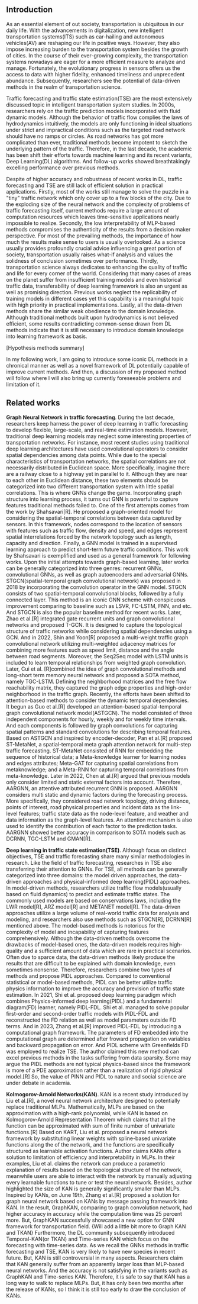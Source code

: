 ## Introduction

As an essential element of out society, transportation is ubiquitous in our daily life. With the advancements in digitalization, new intelligent transportation systems(ITS) such as car-hailing and autonomous vehicles(AV)  are reshaping our life in positive ways. However, they also impose increasing burden to the transportation system besides the growth of cities. In the course of their ever-growing complexity, the transportation systems nowadays are eager for a more efficient measure to analyze and manage. Fortunately, the evolutionary progress in sensors offers us the access to data with higher fidelity, enhanced timeliness and unprecedent abundance. Subsequently, researchers see the potential of data-driven methods in the realm of transportation science.

Traffic forecasting and traffic state estimation(TSE) are the most extensively discussed topic in intelligent transportation system studies. In 2000s, researchers rely on the traffic prediction models incorporated with fluid dynamic models. Although the behavior of traffic flow complies the laws of hydrodynamics intuitively, the models are only functioning in ideal situations under strict and impractical conditions such as the targeted road network should have no ramps or circles. As road networks has got more complicated than ever, traditional methods become impotent to sketch the underlying pattern of the traffic. Therefore, in the last decade, the academic has been shift their efforts towards machine learning and its recent variants, Deep Learning(DL) algorithms. And follow-up works showed breathtakingly excelling performance over previous methods. 

Despite of higher accuracy and robustness of recent works in DL, traffic forecasting and TSE are still lack of efficient solution in practical applications. Firstly, most of the works still manage to solve the puzzle in a "tiny" traffic network which only cover up to a few blocks of the city. Due to the exploding size of the neural network and the complexity of problems of traffic forecasting itself, current methods require a large amount of computation resources which leaves time-sensitive applications nearly impossible to realize. Secondly, the low interpretability of MLP-based methods compromises the authenticity of the results from a decision maker perspective. For most of the prevailing methods, the importance of how much the results make sense to users is usually overlooked. As a science usually provides profoundly crucial advice influencing a great portion of society, transportation usually raises what-if analysis and values the solidness of conclusion sometimes over performance. Thirdly, transportation science always dedicates to enhancing the quality of traffic and life for every corner of the world. Considering that many cases of areas on the planet suffer from insufficient training models and even historical traffic data, transferability of deep learning framework is also an urgent as well as promising direction. Previous works neglect the replicability of training models in different cases yet this capability is a meaningful topic with high priority in practical implementations. Lastly, all the data-driven methods share the similar weak obedience to the domain knowledge. Although traditional methods built upon hydrodynamics is not believed efficient, some results contradicting common-sense drawn from DL methods indicate that it is still necessary to introduce domain knowledge into learning framework as basis. 

[Hypothesis methods summary]

In my following work, I am going to introduce some iconic DL methods in a chronical manner as well as a novel framework of DL potentially capable of improve current methods. And then, a discussion of my proposed method will follow where I will also bring up currently foreseeable problems and limitation of it. 

## Related works

**Graph Neural Network in traffic forecasting**. During the last decade, researchers keep harness the power of deep learning in traffic forecasting to develop flexible, large-scale, and real-time estimation models. However, traditional deep learning models may neglect some interesting properties of transportation networks. For instance, most recent studies using traditional deep learning architectures have used convolutional operators to consider spatial dependencies among data points. While due to the special characteristics of transportation networks, the spatial correlations are not necessarily distributed in Euclidean space. More specifically, imagine there are a railway close to a highway yet in parallel to it. Although they are near to each other in Euclidean distance, these two elements should be categorized into two different transportation system with little spatial correlations. This is where GNNs change the game. Incorporating graph structure into learning process, it turns out GNN is powerful to capture features traditional methods failed to. One of the first attempts comes from the work by Shahsavari[R]. He proposed a graph-oriented model for considering the spatial-temporal correlations between data captured by sensors. In this framework, nodes correspond to the location of sensors with features such as traffic flow, density and speed, and edges represent spatial interrelations forced by the network topology such as length, capacity and direction. Finally, a GNN model is trained in a supervised learning approach to predict short-term future traffic conditions. This work by Shahsavari is exemplified and used as a general framework for following works. Upon the initial attempts towards graph-based learning, later works can be generally categorized into three genres: recurrent GNNs, convolutional GNNs, as well as graph autoencoders and adversarial GNNs. STGCN(spatial-temporal graph convolutional network) was proposed in 2018 by incorporating the convolution operator in the GNN model. STGCN consists of two spatial-temporal convolutional blocks, followed by a fully connected layer. This method is an iconic GNN scheme with conspicuous improvement comparing to baseline such as LSVR, FC-LSTM, FNN, and etc. And STGCN is also the popular baseline method for recent works. Later, Zhao et al.[R] integrated gate recurrent units and graph convolutional networks and proposed T-GCN. It is designed to capture the topological structure of traffic networks while considering spatial dependencies using a GCN. And in 2022, Shin and Yoon[R] proposed a multi-weight traffic graph convolutional network utilizing multi-weighted adjacency matrices for combining more features such as speed limit, distance and the angle between road segments. Moreover, the Seq2Seq model with LSTM units is included to learn temporal relationships from weighted graph convolution. Later, Cui et al. [R]combined the idea of graph convolutional methods and long-short term memory neural network and proposed a SOTA method, namely TGC-LSTM. Defining the neighborhood matrices and the free flow reachability matrix, they captured the graph edge properties and high-order neighborhood in the traffic graph. Recently, the efforts have been shifted to attention-based methods to consider the dynamic temporal dependencies. It begun as Guo et al.[R] developed an attention-based spatial-temporal graph convolutional network model(ASTGCN). The model consisted of three independent components for hourly, weekly and for weekly time intervals. And each components is followed by graph convolutions for capturing spatial patterns and standard convolutions for describing temporal features. Based on ASTGCN and inspired by encoder-decoder, Pan et al.[R] proposed ST-MetaNet, a spatial-temporal meta graph attention network for multi-step traffic forecasting. ST-MetaNet consisted of RNN for embedding the sequence of historical data; a Meta-knowledge learner for learning nodes and edges attributes; Meta-GAT for capturing spatial correlations from metaknowledge; and a Meta-RNN for capturing temporal correlations from meta-knowledge. Later in 2022, Chen at al.[R] argued that previous models only consider limited and static external factors into account. Therefore, AARGNN, an attentive attributed recurrent GNN is proposed. AARGNN considers multi static and dynamic factors during the forecasting process. More specifically, they considered road network topology, driving distance, points of interest, road physical properties and incident data as the link-level features; traffic state data as the node-level feature, and weather and data information as the graph-level features. An attention mechanism is also used to identify the contribution of each factor to the prediction tasks. AARGNN showed better accuracy in comparison to SOTA models such as DCRNN, TGC-LSTM and GMAN[R].

**Deep learning in traffic state estimation(TSE)**. Although focus on distinct objectives, TSE and traffic forecasting share many similar methodologies in research. Like the field of traffic forecasting, researches in TSE also transferring their attention to GNNs. For TSE, all methods can be generally categorized into three domains: the model driven approaches, the data-driven approaches and physical-informed deep learning(PIDL) approaches. In model-driven methods, researchers utilize traffic flow models(usually based on fluid dynamics) to predict and estimate traffic states. The commonly used models are based on conservations laws, including the LWR model[R], ARZ model[R] and METANET model[R]. The data-driven approaches utilize a large volume of real-world traffic data for analysis and modeling, and researchers also use methods such as STGCN[R], DCRNN[R] mentioned above. The model-based methods is notorious for the complexity of model and incapability of capturing features comprehensively. Although the data-driven methods overcome the drawbacks of model-based ones, the data-driven models requires high-quality and a sufficient amount of data which are rare in practical scenarios. Often due to sparce data, the data-driven methods likely produce the results that are difficult to be explained with domain knowledge, even sometimes nonsense. Therefore, researchers combine two types of methods and propose PIDL approaches. Compared to conventional statistical or model-based methods, PIDL can be better utilize traffic physics information to improve the accuracy and prevision of traffic state estimation. In 2021, Shi et al. proposed deep learning paradigm which combines Physics-informed deep learning(PIDL) and a  fundamental diagram(FD) learner, namely PIDL-FDL. Shi et al. managed to solve popular first-order and second-order traffic models with PIDL-FDL and reconstructed the FD relation as well as model parameters outside FD terms. And in 2023, Zhang et al.[R] improved PIDL-FDL by introducing a computational graph framework. The parameters of FD embedded into the computational graph are determined after froward propagation on variables and backward propagation on error. And PIDL scheme with Greenfields FD was employed to realize TSE. The author claimed this new method can excel previous methods in the tasks suffering from data sparsity. Some may argue the PIDL methods are not typical physics-based since the framework is more of a PDE approximation rather than a realization of rigid physical model.[R] So, the value of PINN and PIDL to nature and social science are under debate in academia.

**Kolmogorov-Arnold Networks(KAN)**. KAN is a recent study introduced by Liu et al.[R], a novel neural network architecture designed to potentially replace traditional MLPs. Mathematically, MLPs are based on the approximation with a high-rank polynomial, while KAN is based on Kolmogorov-Arnold Representation Theorem which claims that all the function can be approximated with sum of finite number of univariate functions.[R] Based on KART, Liu et al. proposed a neural network framework by substituting linear weights with spline-based univariate functions along the of the network, and the functions are specifically structured as learnable activation functions. Author claims KANs offer a solution to limitation of efficiency and interpretability in MLPs. In their examples, Liu et al. claims the network can produce a parametric explanation of results based on the topological structure of the network, meanwhile users are able to interact with the network by manually adjusting every learnable functions to tune or test the neural network. Besides, author highlighted the size of KAN is generally significantly smaller than MLPs. Inspired by KANs, on June 19th, Zhang et al.[R] proposed a solution for graph neural network based on KANs by message passing framework into KAN. In the result, GraphKAN, comparing to graph convolution network, had higher accuracy in accuracy while the computation time was 25 percent more. But, GraphKAN successfully showcased a new option for GNN framework for transportation field. {Will add a little bit more to Graph KAN and TKAN} Furthermore, the DL community subsequently introduced Temporal-KAN(or TKAN) and Time-series KAN which focus on the forecasting with time-series data. As we recall the GNNs methods in traffic forecasting and TSE, KAN is very likely to have new species in recent future. But, KAN is still controversial in many aspects. Researchers claim that KAN generally suffer from an apparently larger loss than MLP-based neural networks. And the accuracy is not satisfying in the variants such as GraphKAN and Time-series KAN. Therefore, it is safe to say that KAN has a long way to walk to replace MLPs. But, it has only been two months after the release of KANs, so I think it is still too early to draw the conclusion of KANs. 